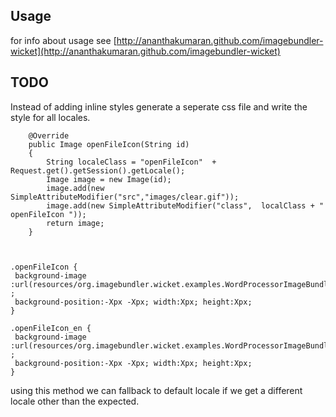 Usage
-----

for info about usage see 
[http://ananthakumaran.github.com/imagebundler-wicket](http://ananthakumaran.github.com/imagebundler-wicket)

TODO
----

Instead of adding inline styles generate a seperate css file and
write the style for all locales.
 

        @Override
    	public Image openFileIcon(String id)
    	{
            String localeClass = "openFileIcon"  + Request.get().getSession().getLocale(); 
    		Image image = new Image(id);
    		image.add(new SimpleAttributeModifier("src","images/clear.gif"));
    		image.add(new SimpleAttributeModifier("class",  localClass + " openFileIcon "));
    		return image;
    	}



    .openFileIcon {
     background-image :url(resources/org.imagebundler.wicket.examples.WordProcessorImageBundle/WordProcessorImageBundle.png) ;
     background-position:-Xpx -Xpx; width:Xpx; height:Xpx;
    }
    
    .openFileIcon_en {
     background-image :url(resources/org.imagebundler.wicket.examples.WordProcessorImageBundle/WordProcessorImageBundle_en.png) ;
     background-position:-Xpx -Xpx; width:Xpx; height:Xpx;
    }

using this method we can fallback to default locale if we get a different locale other than the expected. 
